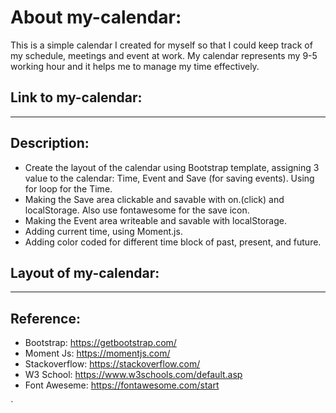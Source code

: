 # About my-calendar:

This is a simple calendar I created for myself so that I could keep track of my schedule, meetings and event at work. My calendar represents my 9-5 working hour and it helps me to manage my time effectively.

## Link to my-calendar:
---

## Description:

-   Create the layout of the calendar using Bootstrap template, assigning 3 value to the calendar: Time, Event and Save (for saving events). Using for loop for the Time.
-   Making the Save area clickable and savable with on.(click) and localStorage. Also use fontawesome for the save icon.
-   Making the Event area writeable and savable with localStorage.
-   Adding current time, using Moment.js.
-   Adding color coded for different time block of past, present, and future.

## Layout of my-calendar: 

----

## Reference: 
- Bootstrap: https://getbootstrap.com/
- Moment Js: https://momentjs.com/
- Stackoverflow: https://stackoverflow.com/
- W3 School: https://www.w3schools.com/default.asp
- Font Aweseme: https://fontawesome.com/start

`